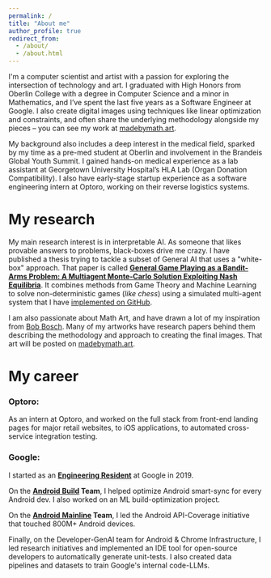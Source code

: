 ```yaml
---
permalink: /
title: "About me"
author_profile: true
redirect_from: 
  - /about/
  - /about.html
---
```


I'm a computer scientist and artist with a passion for exploring the intersection of technology and art. I graduated with High Honors from Oberlin College with a degree in Computer Science and a minor in Mathematics, and I’ve spent the last five years as a Software Engineer at Google. I also create digital images using techniques like linear optimization and constraints, and often share the underlying methodology alongside my pieces – you can see my work at [madebymath.art](https://www.madebymath.art).

My background also includes a deep interest in the medical field, sparked by my time as a pre-med student at Oberlin and involvement in the Brandeis Global Youth Summit.  I gained hands-on medical experience as a lab assistant at Georgetown University Hospital’s HLA Lab (Organ Donation Compatibility). I also have early-stage startup experience as a software engineering intern at Optoro, working on their reverse logistics systems.

My research
======
My main research interest is in interpretable AI. As someone that likes provable answers to problems, black-boxes drive me crazy. I have published a thesis trying to tackle a subset of General AI that uses a "white-box" approach. That paper is called **[General Game Playing as a Bandit-Arms Problem: A Multiagent Monte-Carlo Solution Exploiting Nash Equilibria](https://digitalcommons.oberlin.edu/honors/116/)**. It combines methods from Game Theory and Machine Learning to solve non-deterministic games (*like chess*) using a simulated multi-agent system that I have [implemented on GitHub](https://github.com/MatheweB/GameAgentsHonors/tree/master).

I am also passionate about Math Art, and have drawn a lot of my inspiration from [Bob Bosch](https://dominoartwork.com). Many of my artworks have research papers behind them describing the methodology and approach to creating the final images. That art will be posted on [madebymath.art](https://www.madebymath.art).

My career
======
### Optoro:
As an intern at Optoro, and worked on the full stack from front-end landing pages for major retail websites, to iOS applications, to automated cross-service integration testing.

### Google:
I started as an **[Engineering Resident](https://web.archive.org/web/20201112003500/https://www.google.com/about/careers/students/engres.html)** at Google in 2019.

On the **[Android Build](https://developer.android.com/build/gradle-build-overview) Team**, I helped optimize Android smart-sync for every Android dev. I also worked on an ML build-optimization project.

On the **[Android Mainline](https://source.android.com/docs/core/ota/modular-system) Team**, I led the Android API-Coverage initiative that touched 800M+ Android devices.

Finally, on the Developer-GenAI team for Android & Chrome Infrastructure, I led research initiatives and implemented an IDE tool for open-source developers to automatically generate unit-tests. I also created data pipelines and datasets to train Google's internal code-LLMs.
